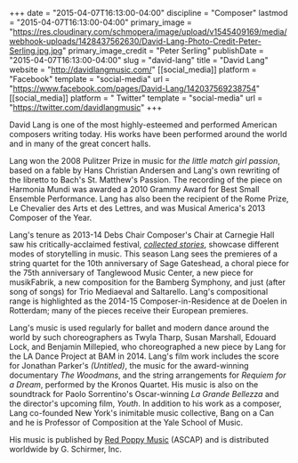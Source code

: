 +++
date = "2015-04-07T16:13:00-04:00"
discipline = "Composer"
lastmod = "2015-04-07T16:13:00-04:00"
primary_image = "https://res.cloudinary.com/schmopera/image/upload/v1545409169/media/webhook-uploads/1428437562630/David-Lang-Photo-Credit-Peter-Serling.jpg.jpg"
primary_image_credit = "Peter Serling"
publishDate = "2015-04-07T16:13:00-04:00"
slug = "david-lang"
title = "David Lang"
website = "http://davidlangmusic.com/"
[[social_media]]
platform = "Facebook"
template = "social-media"
url = "https://www.facebook.com/pages/David-Lang/142037569238754"
[[social_media]]
platform = " Twitter"
template = "social-media"
url = "https://twitter.com/davidlangmusic"
+++

<p>
	David Lang is one of the most highly-esteemed and performed American composers writing today. His works have been performed around the world and in many of the great concert halls.
</p>
<p>
	Lang won the 2008 Pulitzer Prize in music for<em> the little match girl passion</em>, based on a fable by Hans Christian Andersen and Lang's own rewriting of the libretto to Bach's St. Matthew's Passion. The recording of the piece on Harmonia Mundi was awarded a 2010 Grammy Award for Best Small Ensemble Performance. Lang has also been the recipient of the Rome Prize, Le Chevalier des Arts et des Lettres, and was Musical America's 2013 Composer of the Year.
</p>
<p>
	Lang's tenure as 2013-14 Debs Chair Composer's Chair at Carnegie Hall saw his critically-acclaimed festival, <em><a href="http://davidlangmusic.com/collected-stories">collected stories</a></em>, showcase different modes of storytelling in music. This season Lang sees the premieres of a string quartet for the 10th anniversary of Sage Gateshead, a choral piece for the 75th anniversary of Tanglewood Music Center, a new piece for musikFabrik, a new composition for the Bamberg Symphony, and just (after song of songs) for Trio Mediaeval and Saltarello. Lang's compositional range is highlighted as the 2014-15 Composer-in-Residence at de Doelen in Rotterdam; many of the pieces receive their European premieres.
</p>
<p>
	Lang's music is used regularly for ballet and modern dance around the world by such choreographers as Twyla Tharp, Susan Marshall, Edouard Lock, and Benjamin Millepied, who choreographed a new piece by Lang for the LA Dance Project at BAM in 2014. Lang's film work includes the score for Jonathan Parker's <em>(Untitled)</em>, the music for the award-winning documentary <em>The Woodmans</em>, and the string arrangements for <em>Requiem for a Dream</em>, performed by the Kronos Quartet. His music is also on the soundtrack for Paolo Sorrentino's Oscar-winning <em>La Grande Bellezza</em> and the director's upcoming film, <em>Youth</em>. In addition to his work as a composer, Lang co-founded New York's inimitable music collective, Bang on a Can and he is Professor of Composition at the Yale School of Music.
</p>
<p>
	His music is published by <a href="http://www.redpoppymusic.com/" target="_blank">Red Poppy Music</a> (ASCAP) and is distributed worldwide by G. Schirmer, Inc.
</p>
